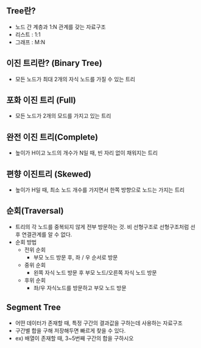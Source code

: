 ## Tree란?
- 노드 간 계층과 1:N 관계를 갖는 자료구조
- 리스트 : 1:1
- 그래프 : M:N
## 이진 트리란? (Binary Tree)
- 모든 노드가 최대 2개의 자식 노드를 가질 수 있는 트리
## 포화 이진 트리 (Full)
- 모든 노드가 2개의 모드를 가지고 있는 트리
## 완전 이진 트리(Complete)
- 높이가 H이고 노드의 개수가 N일 때, 빈 자리 없이 채워지는 트리
## 편향 이진트리 (Skewed)
- 높이가 H일 때, 최소 노드 개수를 가지면서 한쪽 방향으로 노드는 가지는 트리
## 순회(Traversal)
- 트리의 각 노드를 중복되지 않게 전부 방문하는 것. 비 선형구조로 선형구조처럼 선후 연결관계를 알 수 없다.
- 순회 방법
    - 전위 순회
        - 부모 노드 방문 후, 좌 / 우 순서로 방문
    - 중위 순회
        - 왼쪽 자식 노드 방문 후 부모 노드/오른쪽 자식 노드 방문
    - 후위 순회
        - 좌/우 자식노드를 방문하고 부모 노드 방문
    
## Segment Tree
- 어떤 데이터가 존재할 때, 특정 구간의 결과값을 구하는데 사용하는 자료구조
- 구간별 합을 구해 저장해두면 빠르게 찾을 수 있다.
- ex) 배열이 존재할 때, 3~5번째 구간의 합을 구하시오

